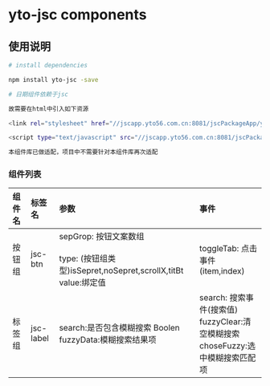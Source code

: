 # yto-jsc components

## 使用说明

``` bash
# install dependencies

npm install yto-jsc -save

# 日期组件依赖于jsc

故需要在html中引入如下资源

<link rel="stylesheet" href="//jscapp.yto56.com.cn:8081/jscPackageApp/yto-package.css"/>

<script type="text/javascript" src="//jscapp.yto56.com.cn:8081/jscPackageApp/yto-package.js"></script>

本组件库已做适配，项目中不需要针对本组件库再次适配

```

### 组件列表

| 组件名    | 标签名     | 参数        | 事件       |
| :--------| :-----------| :----------| :---------|
| 按钮组   | jsc-btn     | sepGrop: 按钮文案数组 <br><br> type: (按钮组类型)isSepret,noSepret,scrollX,titBt <br> value:绑定值 | toggleTab: 点击事件(item,index) |
| 标签组   | jsc-label   | search:是否包含模糊搜索 Boolen <br> fuzzyData:模糊搜索结果项 | search: 搜索事件(搜索值)<br> fuzzyClear:清空模糊搜索 <br> choseFuzzy:选中模糊搜索匹配项 |
